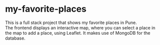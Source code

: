 # my-favorite-places
This is a full stack project that shows my favorite places in Pune. 
<br>
The frontend displays an interactive map, where you can select a place in the map to add a place, using Leaflet. It makes use of MongoDB for the database.
